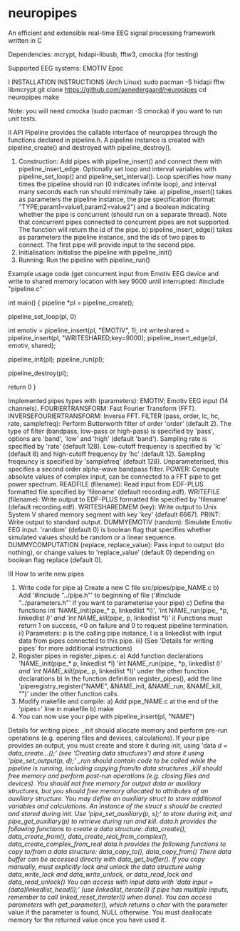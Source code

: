 # neuropipes
An efficient and extensible real-time EEG signal processing framework written in C

Dependencies: mcrypt, hidapi-libusb, fftw3, cmocka (for testing)

Supported EEG systems: EMOTIV Epoc

I INSTALLATION INSTRUCTIONS (Arch Linux)
sudo pacman -S hidapi fftw libmcrypt
git clone https://github.com/axnedergaard/neuropipes
cd neuropipes
make

Note: you will need cmocka (sudo pacman -S cmocka) if you want to run unit tests.

II API
Pipeline provides the callable interface of neuropipes through the functions declared in pipeline.h.
A pipeline instance is created with pipeline_create() and destroyed with pipeline_destroy().
1) Construction: Add pipes with pipeline_insert() and connect them with pipeline_insert_edge. Optionally set loop and interval variables with pipeline_set_loop() and pipeline_set_interval(). Loop specifies how many times the pipeline should run (0 indicates infinite loop), and interval many seconds each run should mimimally take.
  a) pipeline_insert() takes as parameters the pipeline instance, the pipe specification (format: "TYPE;param1=value1,param2=value2") and a boolean indicating whether the pipe is concurrent (should run on a separate thread). Note that concurrent pipes connected to concurrent pipes are not supported. The function will return the id of the pipe.
  b) pipeline_insert_edge() takes as parameters the pipeline instance, and the ids of two pipes to connect. The first pipe will provide input to the second pipe.
2) Initialisation: Initialise the pipeline with pipeline_init()
3) Running: Run the pipeline with pipeline_run()

Example usage code (get concurrent input from Emotiv EEG device and write to shared memory location with key 9000 until interrupted:
#include "pipeline.c"

int main()  {
  pipeline *pl = pipeline_create();
  
  pipeline_set_loop(pl, 0)

  int emotiv = pipeline_insert(pl, "EMOTIV", 1);
  int writeshared = pipeline_insert(pl, "WRITESHARED;key=9000);
  pipeline_insert_edge(pl, emotiv, shared);

  pipeline_init(pl);
  pipeline_run(pl);

  pipeline_destroy(pl);
 
  return 0
}

Implemented pipes types with (parameters):
EMOTIV; Emotiv EEG input (14 channels).
FOURIERTRANSFORM: Fast Fourier Transform (FFT).
INVERSEFOURIERTRANSFORM: Inverse FFT.
FILTER (pass, order, lc, hc, rate, samplefreq): Perform Butterworth filter of order 'order' (default 2). The type of filter (bandpass, low-pass or high-pass) is specified by 'pass', options are 'band', 'low' and 'high' (default 'band'). Sampling rate is specified by 'rate' (default 128). Low-cutoff frequency is specified by 'lc' (default 8) and high-cutoff frequency by 'hc' (default 12). Sampling freqeuncy is specified by 'samplefreq' (default 128). Unparameterised, this specifies a second order alpha-wave bandpass filter.
POWER: Compute absolute values of complex input, can be connected to a FFT pipe to get power spectrum.
READFILE (filename): Read input from EDF-PLUS formatted file specified by 'filename' (default recording.edf).
WRITEFILE (filename): Write output to EDF-PLUS formatted file specified by 'filename' (default recording.edf).
WRITESHAREDMEM (key): Write output to Unix System V shared memory segment with key 'key' (default 6667).
PRINT: Write output to standard output.
DUMMYEMOTIV (random): Simulate Emotiv EEG input. 'random' (default 0) is boolean flag that specifies whether simulated values should be random or a linear sequence.
DUMMYCOMPUTATION (replace, replace_value): Pass input to output (do nothing), or change values to 'replace_value' (default 0) depending on boolean flag replace (default 0).


III How to write new pipes
1) Write code for pipe
  a) Create a new C file src/pipes/pipe_NAME.c
  b) Add '#include "../pipe.h"' to beginning of file ('#include "../parameters.h"' if you want to parameterise your pipe)
  c) Define the functions int 'NAME_init(pipe_* p, linkedlist *l)', 'int NAME_run(pipe_ *p, linkedlist *l)' and 'int NAME_kill(pipe_* p, linkedlist *l)'
    i) Functions must return 1 on success, <0 on failure and 0 to request pipeline termination.
    ii) Parameters: p is the calling pipe instance, l is a linkedlist with input data from pipes connected to this pipe.
    iii) (See 'Details for writing pipes' for more additional instructions)
2) Register pipes in register_pipes.c:
  a) Add function declarations 'NAME_init(pipe_* p, linkedlist *l) 'int NAME_run(pipe_ *p, linkedlist *l)' and 'int NAME_kill(pipe_* p, linkedlist *l)' under the other function declarations
  b) In the function definition register_pipes(), add the line 'piperegistry_register("NAME", &NAME_init, &NAME_run, &NAME_kill, "")' under the other function calls.
3) Modify makefile and compile:
  a) Add pipe_NAME.c at the end of the 'pipes=' line in makefile
  b) make
4) You can now use your pipe with pipeline_insert(pl, "NAME")

Details for writing pipes:
_init should allocate memory and perform pre-run operations (e.g. opening files and devices, calculations). If your pipe provides an output, you must create and store it during init, using 'data *d = data_create...();' (see 'Creating data structures') and store it using 'pipe_set_output(p, d);'
_run should contain code to be called while the pipeline is running, including copying from/to data structures
_kill should free memory and perform post-run operations (e.g. closing files and devices). You should not free memory for output data or auxiliary structures, but you should free memory allocated to attributes of an auxiliary structure.
You may define an auxiliary struct to store additional variables and calculations. An instance of the struct s should be created and stored during init. Use 'pipe_set_auxiliary(p, s);' to store during init, and pipe_get_auxiliary(p) to retrieve during run and kill.
data.h provides the following functions to create a data structure: data_create(), data_create_from(), data_create_real_from_complex(), data_create_complex_from_real
data.h provides the following functions to copy to/from a data structure: data_copy_to(), data_copy_from()
There data buffer can be accessed directly with data_get_buffer(). If you copy manually, must explicitly lock and unlock the data structure using data_write_lock and data_write_unlock, or data_read_lock and data_read_unlock()
You can access with input data with 'data *input = *(data**)linkedlist_head(l);' (use linkedlist_iterate(l) if pipe has multiple inputs, remember to call linked_reset_iterater(l) when done).
You can access parameters with get_parameter(), which returns a char* with the parameter value if the parameter is found, NULL otherwise. You must deallocate memory for the returned value once you have used it.
